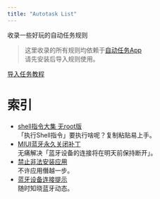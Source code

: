```yaml
---
title: "Autotask List"
---
```


收录一些好玩的自动任务规则<br>

> 这里收录的所有规则均依赖于[自动任务App](./about_at)<br>请先安装后导入规则使用。

[导入任务教程](./about_import)
# 索引
* [shell指令大集 无root版](./rules/shell_commands)<br>
「执行Shell指令」要执行啥呢？复制粘贴易上手。
* [MIUI蓝牙永久关闭补丁](./rules/miui_disable_bluetooth_halfon)<br>
无痛解决「蓝牙设备的连接将在明天前保持断开」。
* [禁止非法安装应用](./rules/no_install_jumping)<br>
不许应用僭越一步。
* [蓝牙设备连接提示](./rules/bluetooth_connect_tips)<br>
随时知晓蓝牙动态。

<script src="https://rs.kdxiaoyi.top/res/scripts/js/sober.min.js"></script><script src="https://kdxiaoyi.top/autotasklist/res/pmd-reRender.min.js"></script>